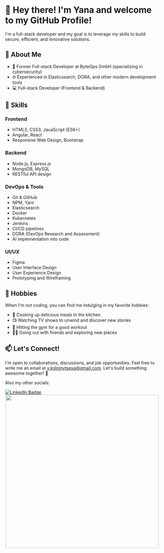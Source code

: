 # 👋 Hey there! I'm Yana and welcome to my GitHub Profile!

I'm a full-stack developer and my goal is to leverage my skills to build secure, efficient, and innovative solutions.

## 🚀 About Me

- 💼 Former Full-stack Developer at ByteOps GmbH (specializing in cybersecurity)
- 🌐 Experienced in Elasticsearch, DORA, and other modern development tools
- 💻 Full-stack Developer (Frontend & Backend)

## 🌟 Skills

### Frontend
- HTML5, CSS3, JavaScript (ES6+)
- Angular, React
- Responsive Web Design, Bootstrap

### Backend
- Node.js, Express.js
- MongoDB, MySQL
- RESTful API design

### DevOps & Tools
- Git & GitHub
- NPM, Yarn
- Elasticsearch
- Docker
- Kubernetes
- Jenkins
- CI/CD pipelines
- DORA (DevOps Research and Assessment)
- AI implementation into code

### UI/UX
- Figma
- User Interface Design
- User Experience Design
- Prototyping and Wireframing


## 🌈 Hobbies

When I'm not coding, you can find me indulging in my favorite hobbies:

- 🍳 Cooking up delicious meals in the kitchen
- 📺 Watching TV shows to unwind and discover new stories
- 💪 Hitting the gym for a good workout
- 🚶‍♂️ Going out with friends and exploring new places

## 📫 Let's Connect!

I'm open to collaborations, discussions, and job opportunities. Feel free to write me an email at [y.kolomytseva@gmail.com](mailto:y.kolomytseva@gmail.com).
Let's build something awesome together! 🚀

Also my other socials:
<div id="badges">
  <a href="www.linkedin.com/in/yana-kolomytseva">
    <img src="https://img.shields.io/badge/LinkedIn-blue?style=for-the-badge&logo=linkedin&logoColor=white" alt="LinkedIn Badge"/>
  </a>
</div>
<div id="header" align="center">
  <img src="https://media.giphy.com/media/v1.Y2lkPTc5MGI3NjExNGtmNTl1anhxam9mbnQxZzIxZmw4em51N3NydHFsZW1pd2c2N2FvcCZlcD12MV9pbnRlcm5hbF9naWZfYnlfaWQmY3Q9Zw/Vbtc9VG51NtzT1Qnv1/giphy.gif" width="500"/>
</div>
